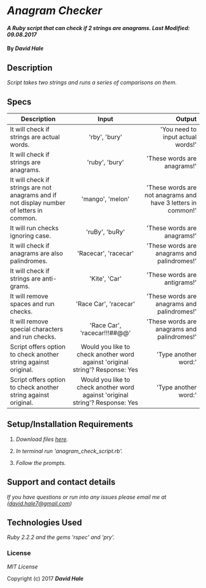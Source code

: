 # _Anagram Checker_

#### _A Ruby script that can check if 2 strings are anagrams. Last Modified: 09.08.2017_

#### By _David Hale_

## Description

_Script takes two strings and runs a series of comparisons on them._

## Specs

| Description        | Input           | Output  |
| ------------- |:-------------:| -----:|
| It will check if strings are actual words. | 'rby', 'bury' | 'You need to input actual words!' |
| It will check if strings are anagrams. | 'ruby', 'bury' | 'These words are anagrams!' |
| It will check if strings are not anagrams and if not display number of letters in common. |  'mango', 'melon'  | 'These words are not anagrams and have 3 letters in common!' |
| It will run checks ignoring case. | 'ruBy', 'buRy' | 'These words are anagrams!' |
| It will check if anagrams are also palindromes. | 'Racecar', 'racecar' | 'These words are anagrams and palindromes!' |
| It will check if strings are anti-grams. | 'Kite', 'Car' | 'These words are antigrams!' |
| It will remove spaces and run checks. | 'Race Car', 'racecar' | 'These words are anagrams and palindromes!' |
| It will remove special characters and run checks. | 'Race Car', 'racecar!!!##@@' | 'These words are anagrams and palindromes!' |
| Script offers option to check another string against original. | Would you like to check another word against 'original string'? Response: Yes | 'Type another word:' |
| Script offers option to check another string against original. | Would you like to check another word against 'original string'? Response: Yes | 'Type another word:' |

## Setup/Installation Requirements

1. _Download files [here](https://github.com/phuzisham/anagram_check.git)._

2. _In terminal run 'anagram_check_script.rb'._

3. _Follow the prompts._

## Support and contact details

_If you have questions or run into any issues please email me at (david.hale7@gmail.com)_

## Technologies Used

_Ruby 2.2.2 and the gems 'rspec' and 'pry'._

### License

*MIT License*

Copyright (c) 2017 **_David Hale_**
